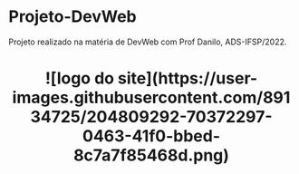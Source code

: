 # Projeto-DevWeb
Projeto realizado na matéria de DevWeb com Prof Danilo, ADS-IFSP/2022.
<h1 align="center"> ![logo do site](https://user-images.githubusercontent.com/89134725/204809292-70372297-0463-41f0-bbed-8c7a7f85468d.png) </h1>

